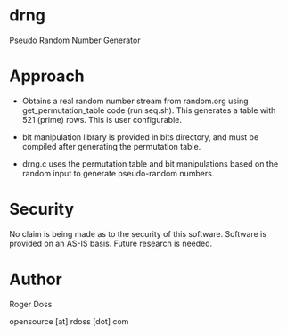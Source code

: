 # drng
Pseudo Random Number Generator

# Approach

* Obtains a real random number stream from random.org using
  get\_permutation\_table code (run seq.sh). This generates
  a table with 521 (prime) rows. This is user configurable.

* bit manipulation library is provided in bits directory, and
  must be compiled after generating the permutation table.

* drng.c uses the permutation table and bit manipulations
  based on the random input to generate pseudo-random numbers.

# Security
No claim is being made as to the security of this software.
Software is provided on an AS-IS basis. Future research is needed.

# Author
Roger Doss

opensource [at] rdoss [dot] com
